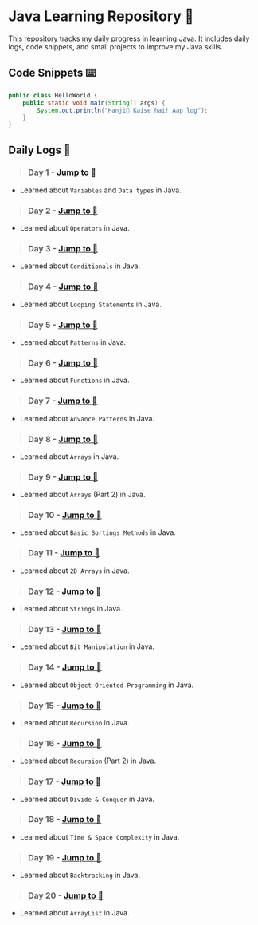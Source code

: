# Java Learning Repository 🍵

This repository tracks my daily progress in learning Java. It includes daily logs, code snippets, and small projects to improve my Java skills.

## Code Snippets ⌨️

```java
public class HelloWorld {
    public static void main(String[] args) {
        System.out.println("Hanji👋 Kaise hai! Aap log");
    }
}
```

## Daily Logs 📝

> ### Day 1 - [Jump to 📂](./01_Basics/_README.md)
- Learned about `Variables` and `Data types` in Java.

> ### Day 2 - [Jump to 📂](./02_Operators/_README.md)
- Learned about `Operators` in Java.

> ### Day 3 - [Jump to 📂](./03_Conditionals/_README.md)
- Learned about `Conditionals` in Java.

> ### Day 4 - [Jump to 📂](./04_Loops/_README.md)
- Learned about `Looping Statements` in Java.

> ### Day 5 - [Jump to 📂](./05_Patterns/_README.md)
- Learned about `Patterns` in Java.

> ### Day 6 - [Jump to 📂](./06_Function/_README.md)
- Learned about `Functions` in Java.

> ### Day 7 - [Jump to 📂](./07_AdvancePatterns/_README.md)
- Learned about `Advance Patterns` in Java.

> ### Day 8 - [Jump to 📂](./08_Arrays/_README.md)
- Learned about `Arrays` in Java.

> ### Day 9 - [Jump to 📂](./09_Arrays/_README.md)
- Learned about `Arrays` (Part 2) in Java.

> ### Day 10 - [Jump to 📂](./10_Sortings/_README.md)
- Learned about `Basic Sortings Methods` in Java.

> ### Day 11 - [Jump to 📂](./11_2DArrays/_README.md)
- Learned about `2D Arrays` in Java.

> ### Day 12 - [Jump to 📂](./12_Strings/_README.md)
- Learned about `Strings` in Java.

> ### Day 13 - [Jump to 📂](./13_BitManipulation/_README.md)
- Learned about `Bit Manipulation` in Java.

> ### Day 14 - [Jump to 📂](./14_OOPs/_README.md)
- Learned about `Object Oriented Programming` in Java.

> ### Day 15 - [Jump to 📂](./15_Recursion/_README.md)
- Learned about `Recursion` in Java.

> ### Day 16 - [Jump to 📂](./16_Recursion/_README.md)
- Learned about `Recursion` (Part 2) in Java.

> ### Day 17 - [Jump to 📂](./17_Divide&Conquer/_README.md)
- Learned about `Divide & Conquer` in Java.

> ### Day 18 - [Jump to 📂](./18_Time&SpaceComplexity/_README.md)
- Learned about `Time & Space Complexity` in Java.

> ### Day 19 - [Jump to 📂](./19_Backtracking/_README.md)
- Learned about `Backtracking` in Java.

> ### Day 20 - [Jump to 📂](./20_ArrayList/_README.md)
- Learned about `ArrayList` in Java.